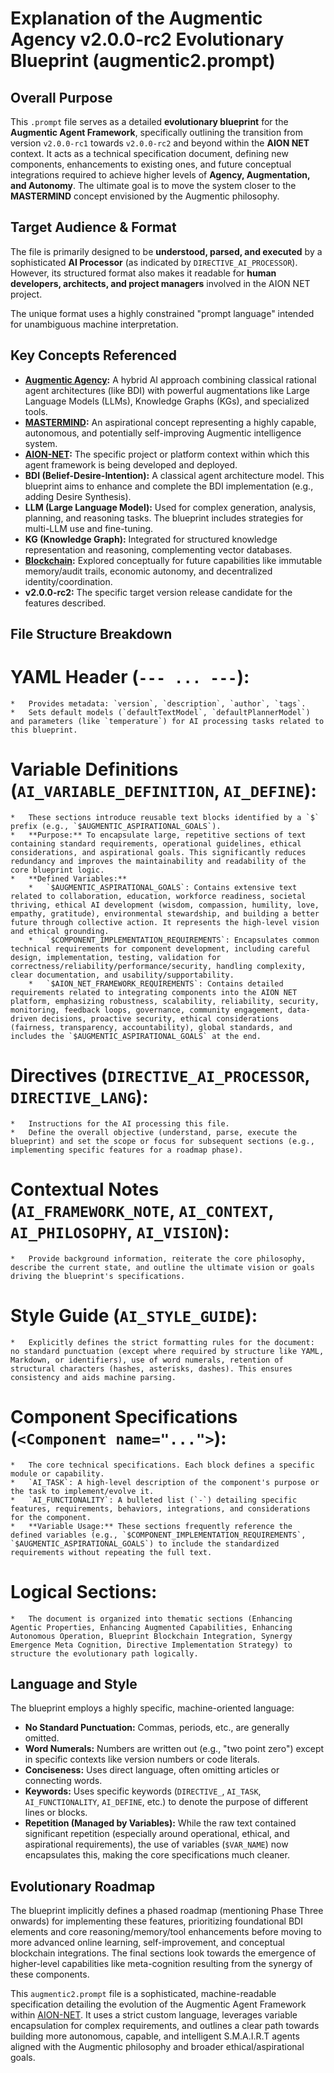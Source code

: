 # Explanation of the Augmentic Agency v2.0.0-rc2 Evolutionary Blueprint (augmentic2.prompt)

## Overall Purpose

This `.prompt` file serves as a detailed **evolutionary blueprint** for the **Augmentic Agent Framework**, specifically outlining the transition from version `v2.0.0-rc1` towards `v2.0.0-rc2` and beyond within the **AION NET** context. It acts as a technical specification document, defining new components, enhancements to existing ones, and future conceptual integrations required to achieve higher levels of **Agency, Augmentation, and Autonomy**. The ultimate goal is to move the system closer to the **MASTERMIND** concept envisioned by the Augmentic philosophy.

## Target Audience & Format

The file is primarily designed to be **understood, parsed, and executed** by a sophisticated **AI Processor** (as indicated by `DIRECTIVE_AI_PROCESSOR`). However, its structured format also makes it readable for **human developers, architects, and project managers** involved in the AION NET project.

The unique format uses a highly constrained "prompt language" intended for unambiguous machine interpretation.

## Key Concepts Referenced

*   **<a href="https://github.com/agenticplace">Augmentic Agency</a>:** A hybrid AI approach combining classical rational agent architectures (like BDI) with powerful augmentations like Large Language Models (LLMs), Knowledge Graphs (KGs), and specialized tools.
*   **<a href="https://github.com/mastmindml/">MASTERMIND</a>:** An aspirational concept representing a highly capable, autonomous, and potentially self-improving Augmentic intelligence system.
*   **<a href="https://github.com/AION-NET">AION-NET</a>:** The specific project or platform context within which this agent framework is being developed and deployed.
*   **BDI (Belief-Desire-Intention):** A classical agent architecture model. This blueprint aims to enhance and complete the BDI implementation (e.g., adding Desire Synthesis).
*   **LLM (Large Language Model):** Used for complex generation, analysis, planning, and reasoning tasks. The blueprint includes strategies for multi-LLM use and fine-tuning.
*   **KG (Knowledge Graph):** Integrated for structured knowledge representation and reasoning, complementing vector databases.
*   **<a href="https://github.com/cryptoAGI">Blockchain</a>:** Explored conceptually for future capabilities like immutable memory/audit trails, economic autonomy, and decentralized identity/coordination.
*   **v2.0.0-rc2:** The specific target version release candidate for the features described.

## File Structure Breakdown

#  **YAML Header (`--- ... ---`):**
    *   Provides metadata: `version`, `description`, `author`, `tags`.
    *   Sets default models (`defaultTextModel`, `defaultPlannerModel`) and parameters (like `temperature`) for AI processing tasks related to this blueprint.

#  **Variable Definitions (`AI_VARIABLE_DEFINITION`, `AI_DEFINE`):**
    *   These sections introduce reusable text blocks identified by a `$` prefix (e.g., `$AUGMENTIC_ASPIRATIONAL_GOALS`).
    *   **Purpose:** To encapsulate large, repetitive sections of text containing standard requirements, operational guidelines, ethical considerations, and aspirational goals. This significantly reduces redundancy and improves the maintainability and readability of the core blueprint logic.
    *   **Defined Variables:**
        *   `$AUGMENTIC_ASPIRATIONAL_GOALS`: Contains extensive text related to collaboration, education, workforce readiness, societal thriving, ethical AI development (wisdom, compassion, humility, love, empathy, gratitude), environmental stewardship, and building a better future through collective action. It represents the high-level vision and ethical grounding.
        *   `$COMPONENT_IMPLEMENTATION_REQUIREMENTS`: Encapsulates common technical requirements for component development, including careful design, implementation, testing, validation for correctness/reliability/performance/security, handling complexity, clear documentation, and usability/supportability.
        *   `$AION_NET_FRAMEWORK_REQUIREMENTS`: Contains detailed requirements related to integrating components into the AION NET platform, emphasizing robustness, scalability, reliability, security, monitoring, feedback loops, governance, community engagement, data-driven decisions, proactive security, ethical considerations (fairness, transparency, accountability), global standards, and includes the `$AUGMENTIC_ASPIRATIONAL_GOALS` at the end.

#  **Directives (`DIRECTIVE_AI_PROCESSOR`, `DIRECTIVE_LANG`):**
    *   Instructions for the AI processing this file.
    *   Define the overall objective (understand, parse, execute the blueprint) and set the scope or focus for subsequent sections (e.g., implementing specific features for a roadmap phase).

#  **Contextual Notes (`AI_FRAMEWORK_NOTE`, `AI_CONTEXT`, `AI_PHILOSOPHY`, `AI_VISION`):**
    *   Provide background information, reiterate the core philosophy, describe the current state, and outline the ultimate vision or goals driving the blueprint's specifications.

#  **Style Guide (`AI_STYLE_GUIDE`):**
    *   Explicitly defines the strict formatting rules for the document: no standard punctuation (except where required by structure like YAML, Markdown, or identifiers), use of word numerals, retention of structural characters (hashes, asterisks, dashes). This ensures consistency and aids machine parsing.

#  **Component Specifications (`<Component name="...">`):**
    *   The core technical specifications. Each block defines a specific module or capability.
    *   `AI_TASK`: A high-level description of the component's purpose or the task to implement/evolve it.
    *   `AI_FUNCTIONALITY`: A bulleted list (`-`) detailing specific features, requirements, behaviors, integrations, and considerations for the component.
    *   **Variable Usage:** These sections frequently reference the defined variables (e.g., `$COMPONENT_IMPLEMENTATION_REQUIREMENTS`, `$AUGMENTIC_ASPIRATIONAL_GOALS`) to include the standardized requirements without repeating the full text.

#  **Logical Sections:**
    *   The document is organized into thematic sections (Enhancing Agentic Properties, Enhancing Augmented Capabilities, Enhancing Autonomous Operation, Blueprint Blockchain Integration, Synergy Emergence Meta Cognition, Directive Implementation Strategy) to structure the evolutionary path logically.

## Language and Style

The blueprint employs a highly specific, machine-oriented language:
*   **No Standard Punctuation:** Commas, periods, etc., are generally omitted.
*   **Word Numerals:** Numbers are written out (e.g., "two point zero") except in specific contexts like version numbers or code literals.
*   **Conciseness:** Uses direct language, often omitting articles or connecting words.
*   **Keywords:** Uses specific keywords (`DIRECTIVE_`, `AI_TASK`, `AI_FUNCTIONALITY`, `AI_DEFINE`, etc.) to denote the purpose of different lines or blocks.
*   **Repetition (Managed by Variables):** While the raw text contained significant repetition (especially around operational, ethical, and aspirational requirements), the use of variables (`$VAR_NAME`) now encapsulates this, making the core specifications much cleaner.

## Evolutionary Roadmap

The blueprint implicitly defines a phased roadmap (mentioning Phase Three onwards) for implementing these features, prioritizing foundational BDI elements and core reasoning/memory/tool enhancements before moving to more advanced online learning, self-improvement, and conceptual blockchain integrations. The final sections look towards the emergence of higher-level capabilities like meta-cognition resulting from the synergy of these components.

This `augmentic2.prompt` file is a sophisticated, machine-readable specification detailing the evolution of the Augmentic Agent Framework within <a href="https://github.com/AION-NET">AION-NET</a>. It uses a strict custom language, leverages variable encapsulation for complex requirements, and outlines a clear path towards building more autonomous, capable, and intelligent S.M.A.I.R.T agents aligned with the Augmentic philosophy and broader ethical/aspirational goals.
